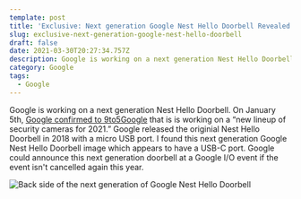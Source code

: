 ```yaml
---
template: post
title: 'Exclusive: Next generation Google Nest Hello Doorbell Revealed'
slug: exclusive-next-generation-google-nest-hello-doorbell
draft: false
date: 2021-03-30T20:27:34.757Z
description: Google is working on a next generation Nest Hello Doorbell.
category: Google
tags:
  - Google
---
```

Google is working on a next generation Nest Hello Doorbell. On January 5th, [Google confirmed to 9to5Google](https://9to5google.com/2021/01/05/new-google-nest-cam/) that is is working on a “new lineup of security cameras for 2021.” Google released the originial Nest Hello Doorbell in 2018 with a micro USB port. I found this next generation Google Nest Hello Doorbell image which appears to have a USB-C port. Google could announce this next generation doorbell at a Google I/O event if the event isn't cancelled again this year.

![](/media/device_vn_back.png "Back side of the next generation of Google Nest Hello Doorbell")
